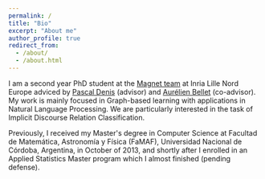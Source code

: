 ```yaml
---
permalink: /
title: "Bio"
excerpt: "About me"
author_profile: true
redirect_from: 
  - /about/
  - /about.html
---
```


I am a second year PhD student at the [Magnet team](https://www.inria.fr/equipes/magnet) at Inria Lille Nord Europe adviced by [Pascal Denis](http://researchers.lille.inria.fr/~pdenis/about_me.html) (advisor)
and [Aurélien Bellet](http://researchers.lille.inria.fr/abellet/) (co-advisor). My work is mainly focused in Graph-based learning with applications in 
Natural Language Processing. We are particularly interested in the task of Implicit Discourse Relation 
Classification.

Previously, I received my Master's degree in Computer Science at 
Facultad de Matemática, Astronomía y Física (FaMAF), 
Universidad Nacional de Córdoba, Argentina, in October of 2013, and shortly after I enrolled in an 
Applied Statistics Master program which I almost finished (pending defense).

